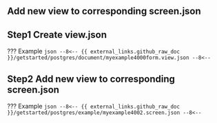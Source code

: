 ## Add new view to corresponding **screen.json**
## **Step1** Create **view.json**

??? Example
    ```json
    --8<--
    {{ external_links.github_raw_doc }}/getstarted/postgres/document/myexample4000form.view.json
    --8<--
    ```

## **Step2** Add new view to corresponding **screen.json**

??? Example
    ```json
    --8<--
    {{ external_links.github_raw_doc }}/getstarted/postgres/example/myexample4002.screen.json
    --8<--
    ```
